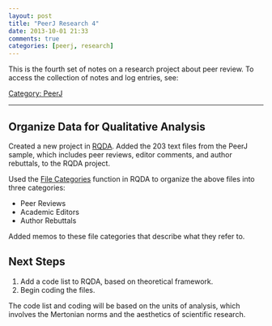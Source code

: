 ```yaml
---
layout: post
title: "PeerJ Research 4"
date: 2013-10-01 21:33
comments: true
categories: [peerj, research]
---
```


This is the fourth set of notes on a research project about peer
review. To access the collection of notes and log entries, see:

[Category: PeerJ](/blog/categories/peerj)

---

## Organize Data for Qualitative Analysis

Created a new project in
[RQDA](http://rqda.r-forge.r-project.org/). Added the 203 text
files from the PeerJ sample, which includes peer reviews, editor
comments, and author rebuttals, to the RQDA project.

Used the [File
Categories](http://rqda.r-forge.r-project.org/documentation_2.html#manual)
function in RQDA to organize the above files into three
categories:

- Peer Reviews
- Academic Editors
- Author Rebuttals

Added memos to these file categories that describe what they refer
to.

## Next Steps

1. Add a code list to RQDA, based on theoretical framework.
2. Begin coding the files.

The code list and coding will be based on the units of analysis,
which involves the Mertonian norms and the aesthetics of
scientific research.
